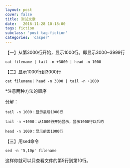 ```yaml
---
layout: post
cover: false
title: 测试文章
date:   2016-11-28 10:18:00
tags: fiction
subclass: 'post tag-fiction'
categories: 'casper'
---
```



【一】从第3000行开始，显示1000行。即显示3000~3999行

```
cat filename | tail -n +3000 | head -n 1000
```


【二】显示1000行到3000行
```
cat filename| head -n 3000 | tail -n +1000
```


*注意两种方法的顺序



分解：

    tail -n 1000：显示最后1000行

    tail -n +1000：从1000行开始显示，显示1000行以后的

    head -n 1000：显示前面1000行



【三】用sed命令


```
sed -n '5,10p' filename
```
   这样你就可以只查看文件的第5行到第10行。
